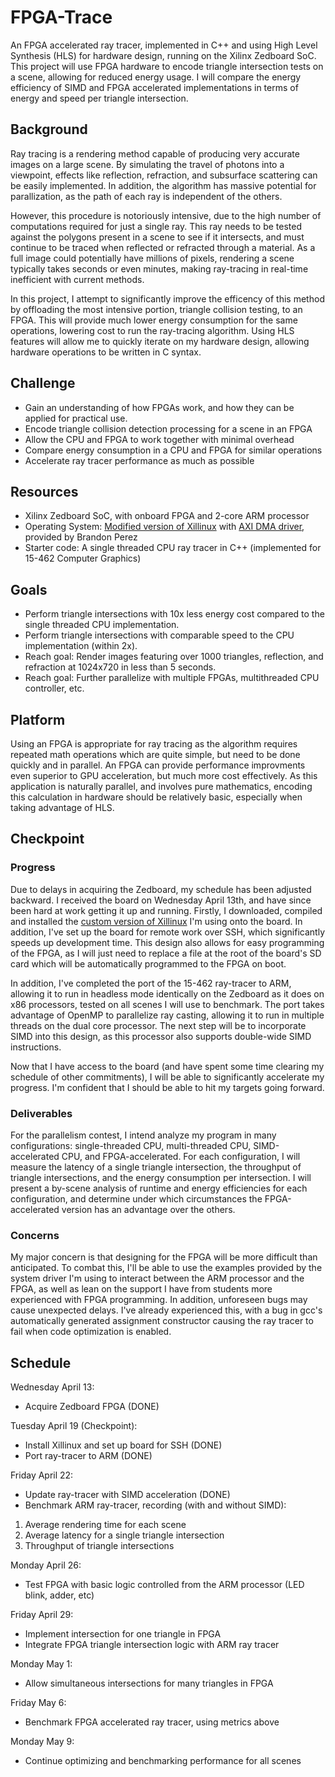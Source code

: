 # FPGA-Trace

An FPGA accelerated ray tracer, implemented in C++ and using High Level Synthesis (HLS) for hardware design, running on the Xilinx Zedboard SoC.
This project will use FPGA hardware to encode triangle intersection tests on a scene, allowing for reduced energy usage. I will compare the energy efficiency of SIMD and FPGA accelerated implementations in terms of energy and speed per triangle intersection.

## Background

Ray tracing is a rendering method capable of producing very accurate images on a large scene.
By simulating the travel of photons into a viewpoint, effects like reflection, refraction, and subsurface scattering can be easily implemented.
In addition, the algorithm has massive potential for parallization, as the path of each ray is independent of the others.

However, this procedure is notoriously intensive, due to the high number of computations required for just a single ray. This ray needs to be tested against the polygons present in a scene to see if it intersects, and must continue to be traced when reflected or refracted through a material. As a full image could potentially have millions of pixels, rendering a scene typically takes seconds or even minutes, making ray-tracing in real-time inefficient with current methods.

In this project, I attempt to significantly improve the efficency of this method by offloading the most intensive portion, triangle collision testing, to an FPGA. This will provide much lower energy consumption for the same operations, lowering cost to run the ray-tracing algorithm.
Using HLS features will allow me to quickly iterate on my hardware design, allowing hardware operations to be written in C syntax.

## Challenge

* Gain an understanding of how FPGAs work, and how they can be applied for practical use.
* Encode triangle collision detection processing for a scene in an FPGA
* Allow the CPU and FPGA to work together with minimal overhead
* Compare energy consumption in a CPU and FPGA for similar operations
* Accelerate ray tracer performance as much as possible

## Resources

* Xilinx Zedboard SoC, with onboard FPGA and 2-core ARM processor
* Operating System: [Modified version of Xillinux](https://github.com/bperez77/zynq_linux) with [AXI DMA driver](https://github.com/bperez77/zynq_linux), provided by Brandon Perez
* Starter code: A single threaded CPU ray tracer in C++ (implemented for 15-462 Computer Graphics)

## Goals

* Perform triangle intersections with 10x less energy cost compared to the single threaded CPU implementation.
* Perform triangle intersections with comparable speed to the CPU implementation (within 2x).
* Reach goal: Render images featuring over 1000 triangles, reflection, and refraction at 1024x720 in less than 5 seconds.
* Reach goal: Further parallelize with multiple FPGAs, multithreaded CPU controller, etc.

## Platform

Using an FPGA is appropriate for ray tracing as the algorithm requires repeated math operations which are quite simple, but need to be done quickly and in parallel. An FPGA can provide performance improvments even superior to GPU acceleration, but much more cost effectively. As this application is naturally parallel, and involves pure mathematics, encoding this calculation in hardware should be relatively basic, especially when taking advantage of HLS.

## Checkpoint

### Progress

Due to delays in acquiring the Zedboard, my schedule has been adjusted backward. I received the board on Wednesday April 13th, and have since been hard at work getting it up and running.
Firstly, I downloaded, compiled and installed the [custom version of Xillinux](https://github.com/bperez77/zynq_linux/wiki) I'm using onto the board. In addition, I've set up the board for remote work over SSH, which significantly speeds up development time.
This design also allows for easy programming of the FPGA, as I will just need to replace a file at the root of the board's SD card which will be automatically programmed to the FPGA on boot.

In addition, I've completed the port of the 15-462 ray-tracer to ARM, allowing it to run in headless mode identically on the Zedboard as it does on x86 processors, tested on all scenes I will use to benchmark.
The port takes advantage of OpenMP to parallelize ray casting, allowing it to run in multiple threads on the dual core processor.
The next step will be to incorporate SIMD into this design, as this processor also supports double-wide SIMD instructions.

Now that I have access to the board (and have spent some time clearing my schedule of other commitments), I will be able to significantly accelerate my progress. I'm confident that I should be able to hit my targets going forward.

### Deliverables

For the parallelism contest, I intend analyze my program in many configurations: single-threaded CPU, multi-threaded CPU, SIMD-accelerated CPU, and FPGA-accelerated.
For each configuration, I will measure the latency of a single triangle intersection, the throughput of triangle intersections, and the energy consumption per intersection.
I will present a by-scene analysis of runtime and energy efficiencies for each configuration, and determine under which circumstances the FPGA-accelerated version has an advantage over the others.

### Concerns

My major concern is that designing for the FPGA will be more difficult than anticipated.
To combat this, I'll be able to use the examples provided by the system driver I'm using to interact between the ARM processor and the FPGA, as well as lean on the support I have from students more experienced with FPGA programming.
In addition, unforeseen bugs may cause unexpected delays.
I've already experienced this, with a bug in gcc's automatically generated assignment constructor causing the ray tracer to fail when code optimization is enabled.

## Schedule

Wednesday April 13:

* Acquire Zedboard FPGA (DONE)

Tuesday April 19 (Checkpoint):

* Install Xillinux and set up board for SSH (DONE)
* Port ray-tracer to ARM (DONE)

Friday April 22:

* Update ray-tracer with SIMD acceleration (DONE)
* Benchmark ARM ray-tracer, recording (with and without SIMD):

1. Average rendering time for each scene
2. Average latency for a single triangle intersection
3. Throughput of triangle intersections

Monday April 26:

* Test FPGA with basic logic controlled from the ARM processor (LED blink, adder, etc)

Friday April 29:

* Implement intersection for one triangle in FPGA
* Integrate FPGA triangle intersection logic with ARM ray tracer

Monday May 1:

* Allow simultaneous intersections for many triangles in FPGA

Friday May 6:

* Benchmark FPGA accelerated ray tracer, using metrics above

Monday May 9:

* Continue optimizing and benchmarking performance for all scenes
